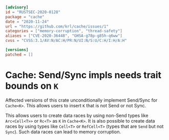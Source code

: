 ```toml
[advisory]
id = "RUSTSEC-2020-0128"
package = "cache"
date = "2020-11-24"
url = "https://github.com/krl/cache/issues/1"
categories = ["memory-corruption", "thread-safety"]
aliases = ["CVE-2020-36448", "GHSA-g78p-g85h-q6ww"]
cvss = "CVSS:3.1/AV:N/AC:H/PR:N/UI:N/S:U/C:H/I:H/A:H"

[versions]
patched = []
```

# Cache<K>: Send/Sync impls needs trait bounds on `K`

Affected versions of this crate unconditionally implement Send/Sync for `Cache<K>`.
This allows users to insert `K` that is not Send or not Sync.

This allows users to create data races by using non-Send types like `Arc<Cell<T>>` or `Rc<T>` as `K` in `Cache<K>`. It is also possible to create data races by using types like `Cell<T>` or `RefCell<T>` (types that are `Send` but not `Sync`).
Such data races can lead to memory corruption.
